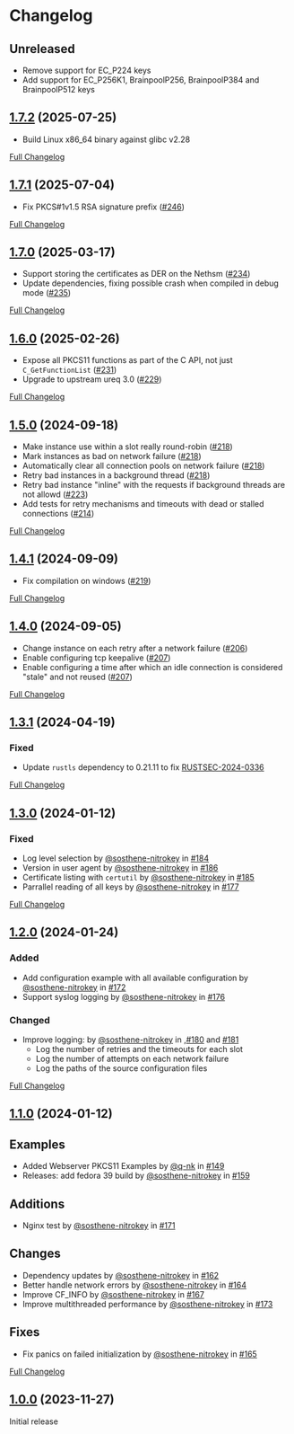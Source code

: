 # Changelog

## Unreleased

- Remove support for EC_P224 keys
- Add support for EC_P256K1, BrainpoolP256, BrainpoolP384 and BrainpoolP512 keys

## [1.7.2][] (2025-07-25)

- Build Linux x86_64 binary against glibc v2.28

[1.7.2]: https://github.com/Nitrokey/nethsm-pkcs11/releases/tag/v1.7.2
[Full Changelog](https://github.com/Nitrokey/nethsm-pkcs11/compare/v1.7.1...v1.7.2)

## [1.7.1][] (2025-07-04)

- Fix PKCS#1v1.5 RSA signature prefix ([#246][])

[#246]: https://github.com/Nitrokey/nethsm-pkcs11/pull/246

[1.7.1]: https://github.com/Nitrokey/nethsm-pkcs11/releases/tag/v1.7.1
[Full Changelog](https://github.com/Nitrokey/nethsm-pkcs11/compare/v1.7.0...v1.7.1)


## [1.7.0][] (2025-03-17)

- Support storing the certificates as DER on the Nethsm ([#234][])
- Update dependencies, fixing possible crash when compiled in debug mode ([#235][])

[#234]: https://github.com/Nitrokey/nethsm-pkcs11/pull/234
[#235]: https://github.com/Nitrokey/nethsm-pkcs11/pull/235

[1.7.0]: https://github.com/Nitrokey/nethsm-pkcs11/releases/tag/v1.7.0
[Full Changelog](https://github.com/Nitrokey/nethsm-pkcs11/compare/v1.6.0...v1.7.0)

## [1.6.0][] (2025-02-26)

- Expose all PKCS11 functions as part of the C API, not just `C_GetFunctionList` ([#231][])
- Upgrade to upstream ureq 3.0 ([#229][])

[#231]: https://github.com/Nitrokey/nethsm-pkcs11/pull/231
[#229]: https://github.com/Nitrokey/nethsm-pkcs11/pull/229

[1.6.0]: https://github.com/Nitrokey/nethsm-pkcs11/releases/tag/v1.6.0
[Full Changelog](https://github.com/Nitrokey/nethsm-pkcs11/compare/v1.5.0...v1.6.0)

## [1.5.0][] (2024-09-18)

- Make instance use within a slot really round-robin ([#218][])
- Mark instances as bad on network failure ([#218][])
- Automatically clear all connection pools on network failure ([#218][])
- Retry bad instances in a background thread ([#218][])
- Retry bad instance "inline" with the requests if background threads are not allowd ([#223][])
- Add tests for retry mechanisms and timeouts with dead or stalled connections ([#214][])

[#214]: https://github.com/Nitrokey/nethsm-pkcs11/pull/214
[#218]: https://github.com/Nitrokey/nethsm-pkcs11/pull/218
[#223]: https://github.com/Nitrokey/nethsm-pkcs11/pull/223

[1.5.0]: https://github.com/Nitrokey/nethsm-pkcs11/releases/tag/v1.5.0
[Full Changelog](https://github.com/Nitrokey/nethsm-pkcs11/compare/v1.4.1...v1.5.0)

## [1.4.1][] (2024-09-09)

- Fix compilation on windows ([#219][])

[#219]: https://github.com/Nitrokey/nethsm-pkcs11/pull/219

[1.4.1]: https://github.com/Nitrokey/nethsm-pkcs11/releases/tag/v1.4.1
[Full Changelog](https://github.com/Nitrokey/nethsm-pkcs11/compare/v1.4.0...v1.4.1)

## [1.4.0][] (2024-09-05)

- Change instance on each retry after a network failure ([#206][])
- Enable configuring tcp keepalive ([#207][])
- Enable configuring a time after which an idle connection is considered "stale" and not reused ([#207][])

[#206]: https://github.com/Nitrokey/nethsm-pkcs11/pulls/#206
[#207]: https://github.com/Nitrokey/nethsm-pkcs11/pulls/#207

[Full Changelog](https://github.com/Nitrokey/nethsm-pkcs11/compare/v1.3.1...v1.4.0)

[1.4.0]: https://github.com/Nitrokey/nethsm-pkcs11/releases/tag/v1.4.0

## [1.3.1][] (2024-04-19)

### Fixed

- Update `rustls` dependency to 0.21.11 to fix [RUSTSEC-2024-0336][]

[Full Changelog](https://github.com/Nitrokey/nethsm-pkcs11/compare/1.3.0...v1.3.1)

[1.3.1]: https://github.com/Nitrokey/nethsm-pkcs11/releases/tag/v1.3.1

[RUSTSEC-2024-0336]: https://rustsec.org/advisories/RUSTSEC-2024-0336.html

## [1.3.0][] (2024-01-12)

### Fixed

- Log level selection by [@sosthene-nitrokey][] in [#184][]
- Version in user agent by [@sosthene-nitrokey][] in [#186][]
- Certificate listing with `certutil` by [@sosthene-nitrokey][] in [#185][]
- Parrallel reading of all keys by [@sosthene-nitrokey][] in [#177][]

[Full Changelog](https://github.com/Nitrokey/nethsm-pkcs11/compare/1.2.0...1.3.0)

[1.3.0]: https://github.com/Nitrokey/nethsm-pkcs11/releases/tag/1.3.0

[#184]: https://github.com/Nitrokey/nethsm-pkcs11/pulls/#184
[#186]: https://github.com/Nitrokey/nethsm-pkcs11/pulls/#186
[#185]: https://github.com/Nitrokey/nethsm-pkcs11/pulls/#185
[#177]: https://github.com/Nitrokey/nethsm-pkcs11/pulls/#177

## [1.2.0][] (2024-01-24)

### Added

- Add configuration example with all available configuration by [@sosthene-nitrokey][] in [#172][]
- Support syslog logging by [@sosthene-nitrokey][] in [#176][]

### Changed

- Improve logging: by [@sosthene-nitrokey][] in ,[#180][] and [#181][] 
  - Log the number of retries and the timeouts for each slot
  - Log the number of attempts on each network failure
  - Log the paths of the source configuration files

[Full Changelog](https://github.com/Nitrokey/nethsm-pkcs11/compare/1.1.0...1.2.0)

[#180]: https://github.com/Nitrokey/nethsm-pkcs11/pulls/180
[#181]: https://github.com/Nitrokey/nethsm-pkcs11/pulls/181
[#176]: https://github.com/Nitrokey/nethsm-pkcs11/pulls/176
[#172]: https://github.com/Nitrokey/nethsm-pkcs11/pulls/172

[1.2.0]: https://github.com/Nitrokey/nethsm-pkcs11/releases/tag/1.2.0

## [1.1.0][] (2024-01-12)

## Examples

- Added Webserver PKCS11 Examples by [@q-nk][] in [#149][]
- Releases: add fedora 39 build by [@sosthene-nitrokey][] in [#159][]

## Additions

- Nginx test by [@sosthene-nitrokey][] in [#171][]

## Changes

- Dependency updates by [@sosthene-nitrokey][] in [#162][]
- Better handle network errors by [@sosthene-nitrokey][] in [#164][]
- Improve CF_INFO by [@sosthene-nitrokey][] in [#167][]
- Improve multithreaded performance by [@sosthene-nitrokey][] in [#173][]

## Fixes

- Fix panics on failed initialization by [@sosthene-nitrokey][] in [#165][]

[Full Changelog](https://github.com/Nitrokey/nethsm-pkcs11/compare/1.0.0...1.1.0)

[#149]: https://github.com/Nitrokey/nethsm-pkcs11/pulls/149
[#159]: https://github.com/Nitrokey/nethsm-pkcs11/pulls/159
[#162]: https://github.com/Nitrokey/nethsm-pkcs11/pulls/162
[#164]: https://github.com/Nitrokey/nethsm-pkcs11/pulls/164
[#167]: https://github.com/Nitrokey/nethsm-pkcs11/pulls/167
[#171]: https://github.com/Nitrokey/nethsm-pkcs11/pulls/171
[#165]: https://github.com/Nitrokey/nethsm-pkcs11/pulls/165
[#173]: https://github.com/Nitrokey/nethsm-pkcs11/pulls/173

[1.1.0]: https://github.com/Nitrokey/nethsm-pkcs11/releases/tag/1.1.0

[@q-nk]: https://github.com/q-nk
[@sosthene-nitrokey]: https://github.com/sosthene-nitrokey

## [1.0.0][] (2023-11-27)

Initial release

[1.0.0]: https://github.com/Nitrokey/nethsm-pkcs11/releases/tag/1.0.0
